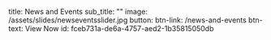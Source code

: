 title: News and Events
sub_title: ""
image: /assets/slides/newseventsslider.jpg
button:
  btn-link: /news-and-events
  btn-text: View Now
id: fceb731a-de6a-4757-aed2-1b35815050db
